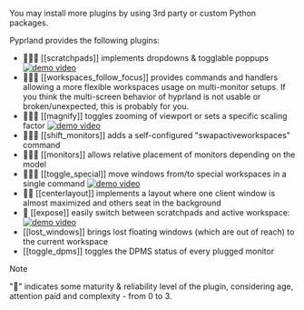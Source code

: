 You may install more plugins by using 3rd party or custom Python packages.

Pyprland provides the following plugins:

- 🌟🌟🌟 [[scratchpads]] implements dropdowns & togglable poppups
    [![demo video](https://img.youtube.com/vi/ZOhv59VYqkc/0.jpg)](https://www.youtube.com/watch?v=ZOhv59VYqkc)
- 🌟🌟🌟 [[workspaces_follow_focus]] provides commands and handlers allowing a more flexible workspaces usage on multi-monitor setups. If you think the multi-screen behavior of hyprland is not usable or broken/unexpected, this is probably for you.
- 🌟🌟🌟 [[magnify]] toggles zooming of viewport or sets a specific scaling factor
    [![demo video](https://img.youtube.com/vi/yN-mhh9aDuo/0.jpg)](https://www.youtube.com/watch?v=yN-mhh9aDuo)
- 🌟🌟🌟 [[shift_monitors]] adds a self-configured "swapactiveworkspaces" command
- 🌟🌟🌟 [[monitors]] allows relative placement of monitors depending on the model
- 🌟🌟🌟 [[toggle_special]] move windows from/to special workspaces in a single command
    [![demo video](https://img.youtube.com/vi/BNZCMqkwTOo/0.jpg)](https://www.youtube.com/watch?v=BNZCMqkwTOo)
- 🌟🌟 [[centerlayout]] implements a layout where one client window is almost maximized and others seat in the background
- 🌟 [[expose]] easily switch between scratchpads and active workspace:
    [![demo video](https://img.youtube.com/vi/ce5HQZ3na8M/0.jpg)](https://www.youtube.com/watch?v=ce5HQZ3na8M)
- [[lost_windows]] brings lost floating windows (which are out of reach) to the current workspace
- [[toggle_dpms]] toggles the DPMS status of every plugged monitor


> [!note]
> "🌟" indicates some maturity & reliability level of the plugin, considering age, attention paid and complexity - from 0 to 3.
